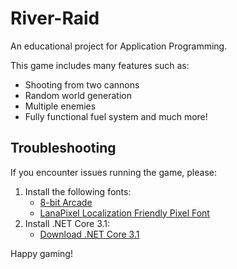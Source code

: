 # River-Raid

An educational project for Application Programming.

This game includes many features such as:
- Shooting from two cannons
- Random world generation
- Multiple enemies
- Fully functional fuel system and much more!

## Troubleshooting

If you encounter issues running the game, please:
1. Install the following fonts:
   - [8-bit Arcade](https://www.dafont.com/8-bit-arcade.font)
   - [LanaPixel Localization Friendly Pixel Font](https://opengameart.org/content/lanapixel-localization-friendly-pixel-font)
2. Install .NET Core 3.1:
   - [Download .NET Core 3.1](https://dotnet.microsoft.com/en-us/download/dotnet/3.1)

Happy gaming!
